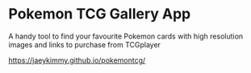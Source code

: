 # Pokemon TCG Gallery App
A handy tool to find your favourite Pokemon cards with high resolution images and links to purchase from TCGplayer

https://jaeykimmy.github.io/pokemontcg/


